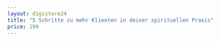 ```yaml
---
layout: digistore24
title: "5 Schritte zu mehr Klienten in deiner spirituellen Praxis"
price: 199
---
```

